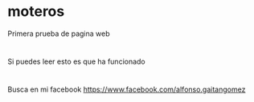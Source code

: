 # moteros
Primera prueba de pagina web
#
Si puedes leer esto es que ha funcionado
#
Busca en mi facebook https://www.facebook.com/alfonso.gaitangomez

